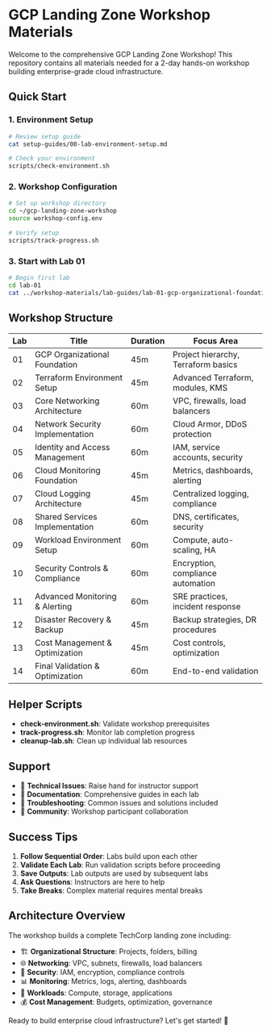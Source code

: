 # GCP Landing Zone Workshop Materials

Welcome to the comprehensive GCP Landing Zone Workshop! This repository contains all materials needed for a 2-day hands-on workshop building enterprise-grade cloud infrastructure.

## Quick Start

### 1. Environment Setup
```bash
# Review setup guide
cat setup-guides/00-lab-environment-setup.md

# Check your environment
scripts/check-environment.sh
```

### 2. Workshop Configuration
```bash
# Set up workshop directory
cd ~/gcp-landing-zone-workshop
source workshop-config.env

# Verify setup
scripts/track-progress.sh
```

### 3. Start with Lab 01
```bash
# Begin first lab
cd lab-01
cat ../workshop-materials/lab-guides/lab-01-gcp-organizational-foundation.md
```

## Workshop Structure

| Lab | Title | Duration | Focus Area |
|-----|-------|----------|------------|
| 01 | GCP Organizational Foundation | 45m | Project hierarchy, Terraform basics |
| 02 | Terraform Environment Setup | 45m | Advanced Terraform, modules, KMS |
| 03 | Core Networking Architecture | 60m | VPC, firewalls, load balancers |
| 04 | Network Security Implementation | 60m | Cloud Armor, DDoS protection |
| 05 | Identity and Access Management | 60m | IAM, service accounts, security |
| 06 | Cloud Monitoring Foundation | 45m | Metrics, dashboards, alerting |
| 07 | Cloud Logging Architecture | 45m | Centralized logging, compliance |
| 08 | Shared Services Implementation | 60m | DNS, certificates, security |
| 09 | Workload Environment Setup | 60m | Compute, auto-scaling, HA |
| 10 | Security Controls & Compliance | 60m | Encryption, compliance automation |
| 11 | Advanced Monitoring & Alerting | 60m | SRE practices, incident response |
| 12 | Disaster Recovery & Backup | 45m | Backup strategies, DR procedures |
| 13 | Cost Management & Optimization | 45m | Cost controls, optimization |
| 14 | Final Validation & Optimization | 60m | End-to-end validation |

## Helper Scripts

- **check-environment.sh**: Validate workshop prerequisites
- **track-progress.sh**: Monitor lab completion progress  
- **cleanup-lab.sh**: Clean up individual lab resources

## Support

- 📧 **Technical Issues**: Raise hand for instructor support
- 📖 **Documentation**: Comprehensive guides in each lab
- 🔧 **Troubleshooting**: Common issues and solutions included
- 💬 **Community**: Workshop participant collaboration

## Success Tips

1. **Follow Sequential Order**: Labs build upon each other
2. **Validate Each Lab**: Run validation scripts before proceeding
3. **Save Outputs**: Lab outputs are used by subsequent labs
4. **Ask Questions**: Instructors are here to help
5. **Take Breaks**: Complex material requires mental breaks

## Architecture Overview

The workshop builds a complete TechCorp landing zone including:

- 🏗️ **Organizational Structure**: Projects, folders, billing
- 🌐 **Networking**: VPC, subnets, firewalls, load balancers
- 🔐 **Security**: IAM, encryption, compliance controls
- 📊 **Monitoring**: Metrics, logs, alerting, dashboards
- 🚀 **Workloads**: Compute, storage, applications
- 💰 **Cost Management**: Budgets, optimization, governance

Ready to build enterprise cloud infrastructure? Let's get started! 🚀
